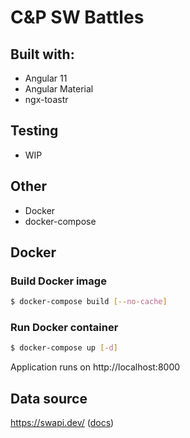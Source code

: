 # C&P SW Battles

## Built with:
- Angular 11
- Angular Material
- ngx-toastr

## Testing
- WIP

## Other
- Docker
- docker-compose

## Docker

### Build Docker image
```bash
$ docker-compose build [--no-cache]
```

### Run Docker container
```bash
$ docker-compose up [-d]
```
Application runs on http://localhost:8000

## Data source
https://swapi.dev/ ([docs](https://swapi.dev/documentation))
